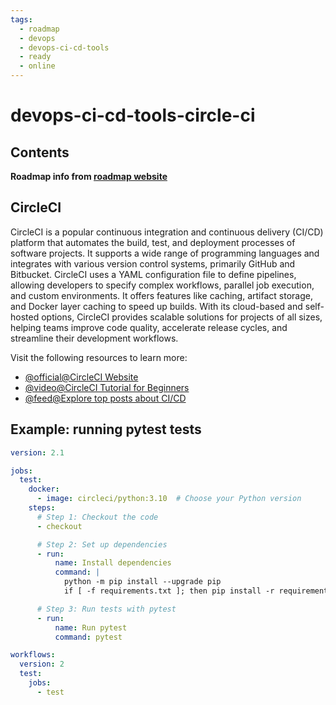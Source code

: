 ```yaml
---
tags:
  - roadmap
  - devops
  - devops-ci-cd-tools
  - ready
  - online
---
```


# devops-ci-cd-tools-circle-ci

## Contents

__Roadmap info from [roadmap website](https://roadmap.sh/devops/circle-ci@1-JneOQeGhox-CKrdiquq)__

## CircleCI

CircleCI is a popular continuous integration and continuous delivery (CI/CD) platform that automates the build, test, and deployment processes of software projects. It supports a wide range of programming languages and integrates with various version control systems, primarily GitHub and Bitbucket. CircleCI uses a YAML configuration file to define pipelines, allowing developers to specify complex workflows, parallel job execution, and custom environments. It offers features like caching, artifact storage, and Docker layer caching to speed up builds. With its cloud-based and self-hosted options, CircleCI provides scalable solutions for projects of all sizes, helping teams improve code quality, accelerate release cycles, and streamline their development workflows.

Visit the following resources to learn more:

* [@official@CircleCI Website](https://circleci.com/)
* [@video@CircleCI Tutorial for Beginners](https://www.youtube.com/watch?v=_XaYv9zvHUk)
* [@feed@Explore top posts about CI/CD](https://app.daily.dev/tags/cicd?ref=roadmapsh)

## Example: running pytest tests

```yaml
version: 2.1

jobs:
  test:
    docker:
      - image: circleci/python:3.10  # Choose your Python version
    steps:
      # Step 1: Checkout the code
      - checkout

      # Step 2: Set up dependencies
      - run:
          name: Install dependencies
          command: |
            python -m pip install --upgrade pip
            if [ -f requirements.txt ]; then pip install -r requirements.txt; fi

      # Step 3: Run tests with pytest
      - run:
          name: Run pytest
          command: pytest

workflows:
  version: 2
  test:
    jobs:
      - test

